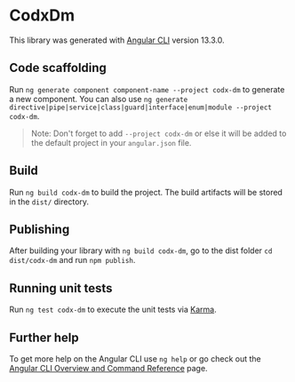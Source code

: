 # CodxDm

This library was generated with [Angular CLI](https://github.com/angular/angular-cli) version 13.3.0.

## Code scaffolding

Run `ng generate component component-name --project codx-dm` to generate a new component. You can also use `ng generate directive|pipe|service|class|guard|interface|enum|module --project codx-dm`.
> Note: Don't forget to add `--project codx-dm` or else it will be added to the default project in your `angular.json` file. 

## Build

Run `ng build codx-dm` to build the project. The build artifacts will be stored in the `dist/` directory.

## Publishing

After building your library with `ng build codx-dm`, go to the dist folder `cd dist/codx-dm` and run `npm publish`.

## Running unit tests

Run `ng test codx-dm` to execute the unit tests via [Karma](https://karma-runner.github.io).

## Further help

To get more help on the Angular CLI use `ng help` or go check out the [Angular CLI Overview and Command Reference](https://angular.io/cli) page.
